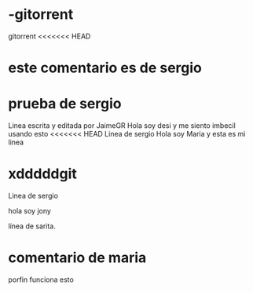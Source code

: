 # -gitorrent
 gitorrent
<<<<<<< HEAD






# este comentario es de sergio
prueba de sergio
=======
Linea escrita y editada por JaimeGR
Hola soy desi y me siento imbecil usando esto
<<<<<<< HEAD
Linea de sergio
Hola soy Maria y esta es mi linea

xdddddgit
=======
Linea de sergio


hola soy jony

línea de sarita.

# comentario de maria
porfin funciona esto